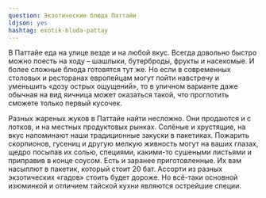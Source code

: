 ```yaml
---
question: Экзотические блюда Паттайи 
ldjson: yes
hashtag: exotik-bluda-pattay
---
```


В Паттайе еда на улице везде и на любой вкус. Всегда довольно быстро можно поесть на ходу – шашлыки, бутерброды, фрукты и насекомые. И более сложные блюда готовятся тут же. Но если в современных столовых и ресторанах европейцам могут пойти навстречу и уменьшить «дозу острых ощущений», то в уличном варианте даже обычная на вид яичница может оказаться такой, что проглотить сможете только первый кусочек.

Разных жареных жуков в Паттайе найти несложно. Они продаются и с лотков, и на местных продуктовых рынках. Солёные и хрустящие, на вкус напоминают наши традиционные закуски в пакетиках.
Пожарить скорпионов, гусениц и другую мелкую живность могут на ваших глазах, щедро посыпав их солью, специями, какими-то сушеными листьями и приправив в конце соусом. Есть и заранее приготовленные. Их вам насыплют в пакетик, который стоит 20 бат. Ассорти из разных экзотических «гадов» стоить будет дороже.
Но всё-таки основной изюминкой и отличием тайской кухни являются острейшие специи. 
